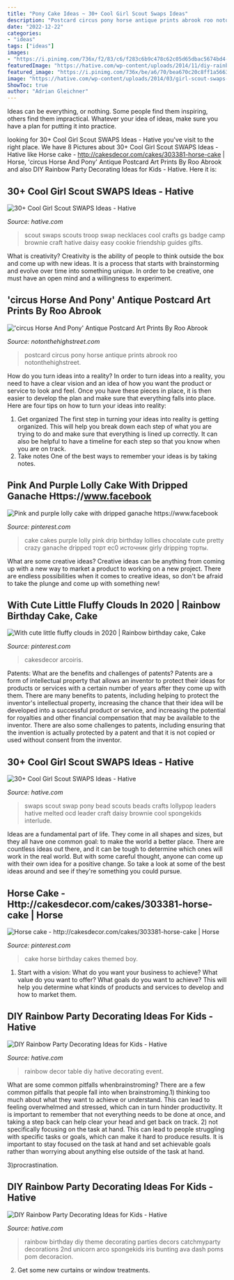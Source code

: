 ```yaml
---
title: "Pony Cake Ideas ~ 30+ Cool Girl Scout Swaps Ideas"
description: "Postcard circus pony horse antique prints abrook roo notonthehighstreet"
date: "2022-12-22"
categories:
- "ideas"
tags: ["ideas"]
images:
- "https://i.pinimg.com/736x/f2/83/c6/f283c6b9c478c62c05d65dbac5674bd4--lolly-cake-chocolate-drip-cake.jpg"
featuredImage: "https://hative.com/wp-content/uploads/2014/11/diy-rainbow-party-decorating-ideas/5-rainbow-table-decor.jpg"
featured_image: "https://i.pinimg.com/736x/be/a6/70/bea670c20c8ff1a5663222f15af49ac8.jpg"
image: "https://hative.com/wp-content/uploads/2014/03/girl-scout-swaps-ideas/10-pony-bead-lollypop-swaps.jpg"
ShowToc: true
author: "Adrian Gleichner"
---
```



Ideas can be everything, or nothing. Some people find them inspiring, others find them impractical. Whatever your idea of ideas, make sure you have a plan for putting it into practice.

	

		
looking for 30+ Cool Girl Scout SWAPS Ideas - Hative you've visit to the right place. We have 8 Pictures about 30+ Cool Girl Scout SWAPS Ideas - Hative like Horse cake - http://cakesdecor.com/cakes/303381-horse-cake | Horse, &#039;circus Horse And Pony&#039; Antique Postcard Art Prints By Roo Abrook and also DIY Rainbow Party Decorating Ideas for Kids - Hative. Here it is:
		
    
## 30+ Cool Girl Scout SWAPS Ideas - Hative

<img loading=lazy src="https://hative.com/wp-content/uploads/2014/03/girl-scout-swaps-ideas/13-troop-necklaces-girl-scout-swaps.jpg" onerror="this.onerror=null;this.src='https://tse1.mm.bing.net/th?id=OIP.lG-xGAPb1MoHzTXFi6kv8AHaJ4&amp;pid=15.1';" alt="30+ Cool Girl Scout SWAPS Ideas - Hative">

_Source: hative.com_

>scout swaps scouts troop swap necklaces cool crafts gs badge camp brownie craft hative daisy easy cookie friendship guides gifts. 

	

What is creativity?
Creativity is the ability of people to think outside the box and come up with new ideas. It is a process that starts with brainstorming and evolve over time into something unique. In order to be creative, one must have an open mind and a willingness to experiment.

    
## &#039;circus Horse And Pony&#039; Antique Postcard Art Prints By Roo Abrook

<img loading=lazy src="https://cdn.notonthehighstreet.com/system/product_images/images/001/944/289/original_circus-horse-and-pony-antique-postcard-art-prints.jpg" onerror="this.onerror=null;this.src='https://tse4.mm.bing.net/th?id=OIP.STd0XzKQG1BPsXHz7XA67QHaHa&amp;pid=15.1';" alt="&#039;circus Horse And Pony&#039; Antique Postcard Art Prints By Roo Abrook">

_Source: notonthehighstreet.com_

>postcard circus pony horse antique prints abrook roo notonthehighstreet. 

	

How do you turn ideas into a reality?
In order to turn ideas into a reality, you need to have a clear vision and an idea of how you want the product or service to look and feel. Once you have these pieces in place, it is then easier to develop the plan and make sure that everything falls into place. Here are four tips on how to turn your ideas into reality:
1. Get organized
The first step in turning your ideas into reality is getting organized. This will help you break down each step of what you are trying to do and make sure that everything is lined up correctly. It can also be helpful to have a timeline for each step so that you know when you are on track.
2. Take notes
One of the best ways to remember your ideas is by taking notes.

    
## Pink And Purple Lolly Cake With Dripped Ganache Https://www.facebook

<img loading=lazy src="https://i.pinimg.com/736x/f2/83/c6/f283c6b9c478c62c05d65dbac5674bd4--lolly-cake-chocolate-drip-cake.jpg" onerror="this.onerror=null;this.src='https://tse2.mm.bing.net/th?id=OIP.L0rYCTQWx-ZqKFoNNmPyygHaLH&amp;pid=15.1';" alt="Pink and purple lolly cake with dripped ganache https://www.facebook">

_Source: pinterest.com_

>cake cakes purple lolly pink drip birthday lollies chocolate cute pretty crazy ganache dripped торт ec0 источник girly dripping торты. 

	

What are some creative ideas?
Creative ideas can be anything from coming up with a new way to market a product to working on a new project. There are endless possibilities when it comes to creative ideas, so don't be afraid to take the plunge and come up with something new!

    
## With Cute Little Fluffy Clouds In 2020 | Rainbow Birthday Cake, Cake

<img loading=lazy src="https://i.pinimg.com/736x/54/f9/b3/54f9b34a7593046c83c2cdd2ad3d0e38.jpg" onerror="this.onerror=null;this.src='https://tse3.mm.bing.net/th?id=OIP.FfomkULvkHloer0sBhy8cAHaJ8&amp;pid=15.1';" alt="With cute little fluffy clouds in 2020 | Rainbow birthday cake, Cake">

_Source: pinterest.com_

>cakesdecor arcoiris. 

	

Patents: What are the benefits and challenges of patents?
Patents are a form of intellectual property that allows an inventor to protect their ideas for products or services with a certain number of years after they come up with them. There are many benefits to patents, including helping to protect the inventor's intellectual property, increasing the chance that their idea will be developed into a successful product or service, and increasing the potential for royalties and other financial compensation that may be available to the inventor. There are also some challenges to patents, including ensuring that the invention is actually protected by a patent and that it is not copied or used without consent from the inventor.

    
## 30+ Cool Girl Scout SWAPS Ideas - Hative

<img loading=lazy src="https://hative.com/wp-content/uploads/2014/03/girl-scout-swaps-ideas/10-pony-bead-lollypop-swaps.jpg" onerror="this.onerror=null;this.src='https://tse3.mm.bing.net/th?id=OIP.__piWWZ3MXR-xxAehO2kAAHaHT&amp;pid=15.1';" alt="30+ Cool Girl Scout SWAPS Ideas - Hative">

_Source: hative.com_

>swaps scout swap pony bead scouts beads crafts lollypop leaders hative melted ocd leader craft daisy brownie cool spongekids interlude. 

	

Ideas are a fundamental part of life. They come in all shapes and sizes, but they all have one common goal: to make the world a better place. There are countless ideas out there, and it can be tough to determine which ones will work in the real world. But with some careful thought, anyone can come up with their own idea for a positive change. So take a look at some of the best ideas around and see if they're something you could pursue.

    
## Horse Cake - Http://cakesdecor.com/cakes/303381-horse-cake | Horse

<img loading=lazy src="https://i.pinimg.com/736x/be/a6/70/bea670c20c8ff1a5663222f15af49ac8.jpg" onerror="this.onerror=null;this.src='https://tse1.mm.bing.net/th?id=OIP.vTdTISkDVryYixD-ME7LAgHaJ4&amp;pid=15.1';" alt="Horse cake - http://cakesdecor.com/cakes/303381-horse-cake | Horse">

_Source: pinterest.com_

>cake horse birthday cakes themed boy. 

	

1. Start with a vision: What do you want your business to achieve? What value do you want to offer? What goals do you want to achieve? This will help you determine what kinds of products and services to develop and how to market them.

    
## DIY Rainbow Party Decorating Ideas For Kids - Hative

<img loading=lazy src="https://hative.com/wp-content/uploads/2014/11/diy-rainbow-party-decorating-ideas/5-rainbow-table-decor.jpg" onerror="this.onerror=null;this.src='https://tse1.mm.bing.net/th?id=OIP.nMuxdESfSZj1uaUReL2v-AHaLI&amp;pid=15.1';" alt="DIY Rainbow Party Decorating Ideas for Kids - Hative">

_Source: hative.com_

>rainbow decor table diy hative decorating event. 

	

What are some common pitfalls whenbrainstroming?
There are a few common pitfalls that people fall into when brainstroming.1) thinking too much about what they want to achieve or understand. This can lead to feeling overwhelmed and stressed, which can in turn hinder productivity. It is important to remember that not everything needs to be done at once, and taking a step back can help clear your head and get back on track.
2) not specifically focusing on the task at hand. This can lead to people struggling with specific tasks or goals, which can make it hard to produce results. It is important to stay focused on the task at hand and set achievable goals rather than worrying about anything else outside of the task at hand.

3)procrastination.

    
## DIY Rainbow Party Decorating Ideas For Kids - Hative

<img loading=lazy src="https://hative.com/wp-content/uploads/2014/11/diy-rainbow-party-decorating-ideas/9-rainbow-wall-decors.jpg" onerror="this.onerror=null;this.src='https://tse3.mm.bing.net/th?id=OIP.xzvMCHYn0YUqLiz5Vc2PVAHaLL&amp;pid=15.1';" alt="DIY Rainbow Party Decorating Ideas for Kids - Hative">

_Source: hative.com_

>rainbow birthday diy theme decorating parties decors catchmyparty decorations 2nd unicorn arco spongekids iris bunting ava dash poms pom decoracion. 

	

2. Get some new curtains or window treatments.

